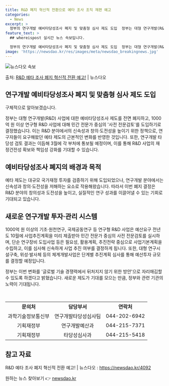 ```yaml
---
title: R&D 폐지 혁신적 전환으로 예타 조사 조직 재편 예고
categories:
  - News
excerpt: >
  정부의 연구개발 예비타당성조사 폐지 및 맞춤형 심사 제도 도입  정부는 대형 연구개발(R&D) 사업에 대한 …
feature_text: >
  ## whereispost 실시간 뉴스 속보입니다.

  정부의 연구개발 예비타당성조사 폐지 및 맞춤형 심사 제도 도입  정부는 대형 연구개발(R&D) 사업에 대한 …
image: 'https://newsdao.kr/res/images/meta/newsdao_breakingnews.jpg'
---
```


![뉴스다오 속보](https://newsdao.kr/res/images/meta/newsdao_breakingnews.jpg)

<p>출처: <a href="https://newsdao.kr/4092" rel="dofollow">R&D 예타 조사 폐지 혁신적 전환 예고!</a> | 뉴스다오</p>

<h2 data-ke-size="size26">연구개발 예비타당성조사 폐지 및 맞춤형 심사 제도 도입</h2>
구체적으로 알아보겠습니다.

<p data-ke-size="size16">정부는 대형 연구개발(R&D) 사업에 대한 예비타당성조사 제도를 전면 폐지하고, 1000억 원 이상 연구형 R&D 사업에 대해 민간 전문가 중심의 '사전 전문검토'를 도입하기로 결정했습니다. 이는 R&D 분야에서의 신속성과 창의·도전성을 높이기 위한 정책으로, 연구자들이 요구해왔던 예타 제도의 근본적인 변화를 반영한 것입니다. 또한, 연구개발 타당성 검토 결과는 이듬해 3월에 각 부처에 통보될 예정이며, 이를 통해 R&D 사업의 재정건전성 확보와 책임성 강화를 기대할 수 있습니다.</p>

<h2 data-ke-size="size26">예비타당성조사 폐지의 배경과 목적</h2>

<p data-ke-size="size16">예타 제도는 대규모 국가재정 투자를 검증하기 위해 도입되었으나, 연구개발 분야에서는 신속성과 창의·도전성을 저해하는 요소로 작용해왔습니다. 따라서 이번 폐지 결정은 R&D 분야의 창의성과 도전성을 높이고, 실질적인 연구 성과를 이끌어낼 수 있는 기회로 기대되고 있습니다.</p>

<h2 data-ke-size="size26">새로운 연구개발 투자·관리 시스템</h2>

<p data-ke-size="size16">1000억 원 이상의 기초·원천연구, 국제공동연구 등 연구형 R&D 사업은 예산요구 전년도 10월에 사업추진계획을 미리 제출받아 민간 전문가 중심의 사전 전문검토를 실시하며, 단순 연구장비 도입사업 등은 필요성, 활용계획, 추진전략 중심으로 사업기본계획을 수립하고, 이를 심사해 신속하게 사업 추진 여부를 결정하게 됩니다. 또한, 대형 연구시설구축, 위성·발사체 등의 체계개발사업은 단계별 추진계획 심사를 통해 예산투자 규모를 결정할 예정입니다.</p>

<p data-ke-size="size16">정부는 이번 변화를 '글로벌 기술 경쟁력에서 뒤처지지 않기 위한 방안'으로 자리매김할 수 있도록 하겠다고 밝혔습니다. 새로운 제도가 기대를 모으는 만큼, 정부와 관련 기관의 노력이 기대됩니다.</p>

<p data-ke-size="size16">&nbsp;</p>

<table>
	<tbody>
		<tr>
			<td style="text-align: center; height: 17px;"><b>문의처</b></td>
			<td style="text-align: center; height: 17px;"><b>담당부서</b></td>
			<td style="text-align: center; height: 17px;"><b>연락처</b></td>
		</tr>
		<tr>
			<td style="text-align: center; height: 17px;">과학기술정보통신부</td>
			<td style="text-align: center; height: 17px;">연구개발타당성심사팀</td>
			<td style="text-align: center; height: 17px;">044-202-6942</td>
		</tr>
		<tr>
			<td style="text-align: center; height: 17px;">기획재정부</td>
			<td style="text-align: center; height: 17px;">연구개발예산과</td>
			<td style="text-align: center; height: 17px;">044-215-7371</td>
		</tr>
		<tr>
			<td style="text-align: center; height: 17px;">기획재정부</td>
			<td style="text-align: center; height: 17px;">타당성심사과</td>
			<td style="text-align: center; height: 17px;">044-215-5418</td>
		</tr>
	</tbody>
</table>
<h2 data-ke-size="size26">참고 자료</h2>
R&D 예타 조사 폐지 혁신적 전환 예고! | 뉴스다오 : <a href="https://newsdao.kr/4092">https://newsdao.kr/4092</a>
<p data-ke-size="size16"></p> 

원하는 뉴스 찾아보기 👉 <a href="https://newsdao.kr" rel="dofollow">newsdao.kr</a>


